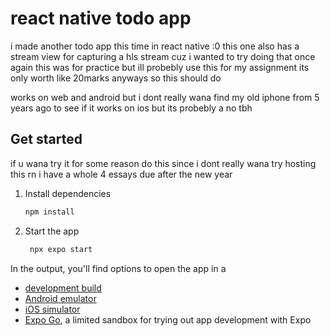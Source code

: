 # react **native** todo app

i made another todo app this time in react native :0
this one also has a stream view for capturing a hls stream cuz i wanted to try doing that
once again this was for practice but ill probebly use this for my assignment its only worth like 20marks anyways so this should do

works on web and android but i dont really wana find my old iphone from 5 years ago to see if it works on ios but its probebly a no tbh

## Get started

if u wana try it for some reason do this since i dont really wana try hosting this rn i have a whole 4 essays due after the new year

1. Install dependencies

   ```bash
   npm install
   ```

2. Start the app

   ```bash
    npx expo start
   ```

In the output, you'll find options to open the app in a

- [development build](https://docs.expo.dev/develop/development-builds/introduction/)
- [Android emulator](https://docs.expo.dev/workflow/android-studio-emulator/)
- [iOS simulator](https://docs.expo.dev/workflow/ios-simulator/)
- [Expo Go](https://expo.dev/go), a limited sandbox for trying out app development with Expo
